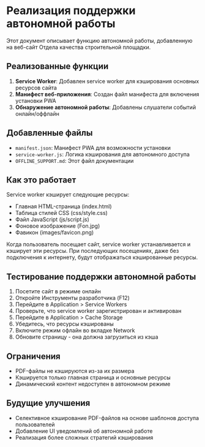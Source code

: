 # Реализация поддержки автономной работы

Этот документ описывает функцию автономной работы, добавленную на веб-сайт Отдела качества строительной площадки.

## Реализованные функции

1. **Service Worker**: Добавлен service worker для кэширования основных ресурсов сайта
2. **Манифест веб-приложения**: Создан файл манифеста для включения установки PWA
3. **Обнаружение автономной работы**: Добавлены слушатели событий онлайн/оффлайн

## Добавленные файлы

- `manifest.json`: Манифест PWA для возможности установки
- `service-worker.js`: Логика кэширования для автономного доступа
- `OFFLINE_SUPPORT.md`: Этот файл документации

## Как это работает

Service worker кэширует следующие ресурсы:
- Главная HTML-страница (index.html)
- Таблица стилей CSS (css/style.css)
- Файл JavaScript (js/script.js)
- Фоновое изображение (Fon.jpg)
- Фавикон (images/favicon.png)

Когда пользователь посещает сайт, service worker устанавливается и кэширует эти ресурсы. При последующих посещениях, даже без подключения к интернету, будут отображаться кэшированные ресурсы.

## Тестирование поддержки автономной работы

1. Посетите сайт в режиме онлайн
2. Откройте Инструменты разработчика (F12)
3. Перейдите в Application > Service Workers
4. Проверьте, что service worker зарегистрирован и активирован
5. Перейдите в Application > Cache Storage
6. Убедитесь, что ресурсы кэшированы
7. Включите режим офлайн во вкладке Network
8. Обновите страницу - она должна загрузиться из кэша

## Ограничения

- PDF-файлы не кэшируются из-за их размера
- Кэшируется только главная страница и основные ресурсы
- Динамический контент недоступен в автономном режиме

## Будущие улучшения

- Селективное кэширование PDF-файлов на основе шаблонов доступа пользователей
- Добавление UI уведомлений об автономной работе
- Реализация более сложных стратегий кэширования